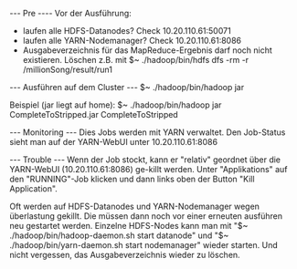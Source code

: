 --- Pre ----
Vor der Ausführung:
- laufen alle HDFS-Datanodes? Check 10.20.110.61:50071
- laufen alle YARN-Nodemanager? Check 10.20.110.61:8086
- Ausgabeverzeichnis für das MapReduce-Ergebnis darf noch nicht existieren.
  Löschen z.B. mit $~ ./hadoop/bin/hdfs dfs -rm -r /millionSong/result/run1

--- Ausführen auf dem Cluster ---
$~ ./hadoop/bin/hadoop jar <jar-location> <class>

Beispiel (jar liegt auf home):
$~ ./hadoop/bin/hadoop jar CompleteToStripped.jar CompleteToStripped

--- Monitoring ---
Dies Jobs werden mit YARN verwaltet. Den Job-Status sieht man
auf der YARN-WebUI unter 10.20.110.61:8086

--- Trouble ---
Wenn der Job stockt, kann er "relativ" geordnet über
die YARN-WebUI (10.20.110.61:8086) ge-killt werden. Unter "Applikations" auf
den "RUNNING"-Job klicken und dann links oben der Button 
"Kill Application".

Oft werden auf HDFS-Datanodes und YARN-Nodemanager wegen überlastung
gekillt. Die müssen dann noch vor einer erneuten ausführen neu gestartet
werden.
Einzelne HDFS-Nodes kann man mit 
"$~ ./hadoop/bin/hadoop-daemon.sh start datanode" 
und 
"$~ ./hadoop/bin/yarn-daemon.sh start nodemanager" 
wieder starten.
Und nicht vergessen, das Ausgabeverzeichnis wieder zu löschen.
